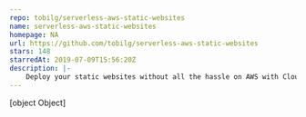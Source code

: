```yaml
---
repo: tobilg/serverless-aws-static-websites
name: serverless-aws-static-websites
homepage: NA
url: https://github.com/tobilg/serverless-aws-static-websites
stars: 148
starredAt: 2019-07-09T15:56:20Z
description: |-
    Deploy your static websites without all the hassle on AWS with CloudFront, S3, ACM and Route53 via Serverless
---
```


[object Object]
